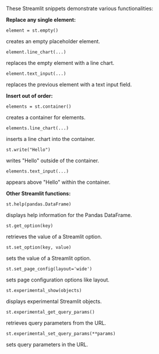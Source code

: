 These Streamlit snippets demonstrate various functionalities:

**Replace any single element:**

    element = st.empty()
creates an empty placeholder element.

    element.line_chart(...)
replaces the empty element with a line chart.

    element.text_input(...)
replaces the previous element with a text input field.

**Insert out of order:**

    elements = st.container()
   creates a container for elements.

    elements.line_chart(...)
inserts a line chart into the container.

    st.write("Hello")
writes "Hello" outside of the container.

    elements.text_input(...)
appears above "Hello" within the container.

**Other Streamlit functions:**

    st.help(pandas.DataFrame)
displays help information for the Pandas DataFrame.

    st.get_option(key)
retrieves the value of a Streamlit option.

    st.set_option(key, value)
sets the value of a Streamlit option.

    st.set_page_config(layout='wide')
sets page configuration options like layout.

    st.experimental_show(objects)
displays experimental Streamlit objects.

    st.experimental_get_query_params()
retrieves query parameters from the URL.

    st.experimental_set_query_params(**params)
sets query parameters in the URL.